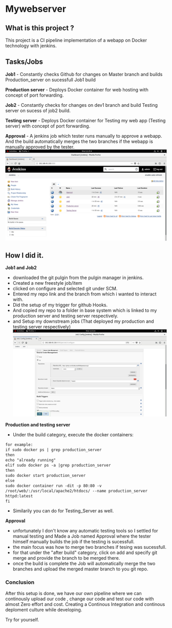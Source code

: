 # Mywebserver
## What is this project ?
 This project is a CI pipeline implementation of a webapp on Docker technology with jenkins.
## Tasks/Jobs
  **Job1** - Constantly checks Github for changes on Master branch and builds Production_server on sucessfull Job1 build
  
  **Production server** - Deploys Docker container for web hosting with concept of port forwarding.
  
  **Job2** - Constantly checks for changes on dev1 branch and build Testing server on sucess of job2 build.
  
  **Testing server** - Deploys Docker container for Testing my web app  (Testing server) with concept of port forwarding.
  
  **Approval** - A jenkins job which tester runs manually to approve a webapp. And the  build automatically merges the two branches 
                 if the webapp is manually approved by the tester.
                 ![Image of Job List](https://github.com/Sahilkumar098/Mywebserver/blob/master/Screenshots/jenkins%20job%20list.png)
## How I did it.
 **Job1 and Job2**
  - downloaded the git pulgin from the pulgin manager in jenkins.
  - Created a new freestyle job/item 
  - clicked on configure and selected git under SCM.
  - Entered my repo link and the branch from which i wanted to interact with.
  - Did the setup of my trigger for github Hooks.
  - And copied my repo to a folder in base system which is linked to my production server and testing server respectively.
  - and Setup my downstream jobs (That deployed my production and testing server respectively)
  ![Image of Job List](https://github.com/Sahilkumar098/Mywebserver/blob/master/Screenshots/Job1%20git.png)
 
 **Production and testing server**
   - Under the build category, execute the docker containers:
    
    for example: 
    if sudo docker ps | grep production_server
    then
    echo "already running"
    elif sudo docker ps -a |grep production_server
    then
    sudo docker start production_server
    else
    sudo docker container run -dit -p 80:80 -v /root/web/:/usr/local/apache2/htdocs/ --name production_server httpd:latest
    fi
    
   - Similarily you can do for Testing_Server as well.
 
 **Approval**
   - unfortunately I don't know any automatic testing tools so I settled for manual testing and Made a Job named Approval where the 
   tester himself manually builds the job if the testing is sucessfull. 
   - the main focus was how to merge two branches if tesing was sucessfull.
   - for that under the "after build" category, click on add and specify git merge and provide the branch to be merged there.
   - once the build is complete the Job will automatically merge the two branches and upload the merged master branch to you git repo.
   
### Conclusion
 
 After this setup is done, we have our own pipeline where we can continously upload our code , change our code and test our code with 
 almost Zero effort and cost. Creating a Continous Integration and continous deploment culture while developing.
 
 Try for yourself.
 

